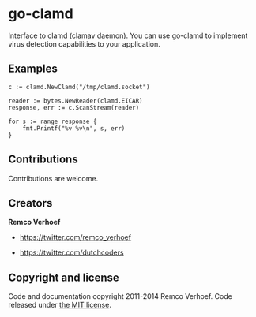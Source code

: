 go-clamd
========

Interface to clamd (clamav daemon). You can use go-clamd to implement virus detection capabilities to your application.

## Examples

```
c := clamd.NewClamd("/tmp/clamd.socket")

reader := bytes.NewReader(clamd.EICAR)
response, err := c.ScanStream(reader)

for s := range response {
    fmt.Printf("%v %v\n", s, err)
}
```

## Contributions

Contributions are welcome.

## Creators 

**Remco Verhoef**
- <https://twitter.com/remco_verhoef>

- <https://twitter.com/dutchcoders>

## Copyright and license

Code and documentation copyright 2011-2014 Remco Verhoef. Code released under [the MIT license](LICENSE). 
